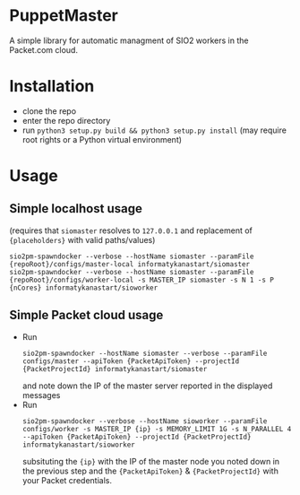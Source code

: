 # PuppetMaster

A simple library for automatic managment of SIO2 workers in the Packet.com cloud.

# Installation

* clone the repo
* enter the repo directory
* run `python3 setup.py build && python3 setup.py install` (may require root rights or a Python virtual environment)

# Usage

## Simple localhost usage

(requires that `siomaster` resolves to `127.0.0.1` and replacement of `{placeholders}` with valid paths/values)

```
sio2pm-spawndocker --verbose --hostName siomaster --paramFile {repoRoot}/configs/master-local informatykanastart/siomaster
sio2pm-spawndocker --verbose --hostName siomaster --paramFile {repoRoot}/configs/worker-local -s MASTER_IP siomaster -s N 1 -s P {nCores} informatykanastart/sioworker
```

## Simple Packet cloud usage

* Run
  ```
  sio2pm-spawndocker --hostName siomaster --verbose --paramFile configs/master --apiToken {PacketApiToken} --projectId {PacketProjectId} informatykanastart/siomaster
  ```
  and note down the IP of the master server reported in the displayed messages
* Run
  ```
  sio2pm-spawndocker --verbose --hostName sioworker --paramFile configs/worker -s MASTER_IP {ip} -s MEMORY_LIMIT 1G -s N_PARALLEL 4 --apiToken {PacketApiToken} --projectId {PacketProjectId} informatykanastart/sioworker
  ```
  subsituting the `{ip}` with the IP of the master node you noted down in the previous step and the `{PacketApiToken}` & `{PacketProjectId}` with your Packet credentials.

